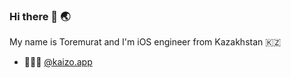 ### Hi there 👋 🌏

My name is Toremurat and I'm iOS engineer from Kazakhstan 🇰🇿

- 👨🏻‍💻 <a href="https://apps.apple.com/app/kaizo-daily-habits-tracker/id1560062608">@kaizo.app</a>
